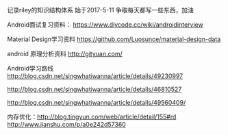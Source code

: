 记录riley的知识结构体系
始于2017-5-11  争取每天都写一些东西，加油

Android面试复习资料：
https://www.diycode.cc/wiki/androidinterview

Material Design学习资料
https://github.com/Luosunce/material-design-data

android 原理分析资料
http://gityuan.com/

Android学习路线
http://blog.csdn.net/singwhatiwanna/article/details/49230997

http://blog.csdn.net/singwhatiwanna/article/details/46810527

http://blog.csdn.net/singwhatiwanna/article/details/49560409/

内存优化：http://blog.tingyun.com/web/article/detail/155#rd  
http://www.jianshu.com/p/a0e242d57360
